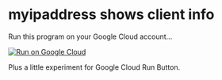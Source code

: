 # myipaddress shows client info

Run this program on your Google Cloud account...

[![Run on Google Cloud](https://storage.googleapis.com/cloudrun/button.svg)](https://console.cloud.google.com/cloudshell/editor?shellonly=true&cloudshell_image=gcr.io/cloudrun/button&cloudshell_git_repo=https://github.com/peterzandbergen/myipaddress.git)

Plus a little experiment for Google Cloud Run Button.